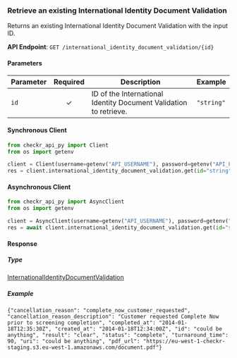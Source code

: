 
### Retrieve an existing International Identity Document Validation <a name="get"></a>

Returns an existing International Identity Document Validation with the input ID.


**API Endpoint**: `GET /international_identity_document_validation/{id}`

#### Parameters

| Parameter | Required | Description | Example |
|-----------|:--------:|-------------|--------|
| `id` | ✓ | ID of the International Identity Document Validation to retrieve. | `"string"` |

#### Synchronous Client

```python
from checkr_api_py import Client
from os import getenv

client = Client(username=getenv("API_USERNAME"), password=getenv("API_PASSWORD"))
res = client.international_identity_document_validation.get(id="string")

```

#### Asynchronous Client

```python
from checkr_api_py import AsyncClient
from os import getenv

client = AsyncClient(username=getenv("API_USERNAME"), password=getenv("API_PASSWORD"))
res = await client.international_identity_document_validation.get(id="string")

```

#### Response

##### Type
[InternationalIdentityDocumentValidation](/checkr_api_py/types/models/international_identity_document_validation.py)

##### Example
`{"cancellation_reason": "complete_now_customer_requested", "cancellation_reason_description": "Customer requested Complete Now prior to screening completion", "completed_at": "2014-01-18T12:35:30Z", "created_at": "2014-01-18T12:34:00Z", "id": "could be anything", "result": "clear", "status": "complete", "turnaround_time": 90, "uri": "could be anything", "pdf_url": "https://eu-west-1-checkr-staging.s3.eu-west-1.amazonaws.com/document.pdf"}`
